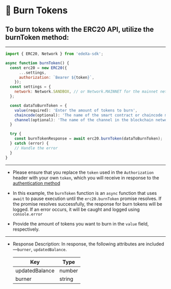 # 📝 Burn Tokens

## To burn tokens with the ERC20 API, utilize the burnToken method:

---

```SDK.js
import { ERC20, Network } from 'edeXa-sdk';

async function burnToken() {
  const erc20 = new ERC20({
      ...settings,
      authorization: `Bearer ${token}`,
    });
  const settings = {
    network: Network.SANDBOX, // or Network.MAINNET for the mainnet network
  };

  const dataToBurnToken = {
    value(required): 'Enter the amount of tokens to burn',
    chaincode(optional): 'The name of the smart contract or chaincode managing the tokens',
    channel(optional): 'The name of the channel in the blockchain network'
  }

  try {
    const burnTokenResponse = await erc20.burnToken(dataToBurnToken);
  } catch (error) {
    // Handle the error
  }
}

```

---

- Please ensure that you replace the `token` used in the `Authorization` header with your own `token`, which you will receive in response to the [authentication method](./authenticate.md)

- In this example, the `burnToken` function is an `async` function that uses `await` to pause execution until the `erc20.burnToken` promise resolves. If the promise resolves successfully, the response for burn tokens will be logged. If an error occurs, it will be caught and logged using `console.error`

- Provide the amount of tokens you want to burn in the `value` field, respectively.
---

- Response Description: In response, the following attributes are included—`burner`, `updatedBalance`.

  | Key             | Type   |
  | --------------- | ------ |
  | updatedBalance  | number |
  | burner          | string |
